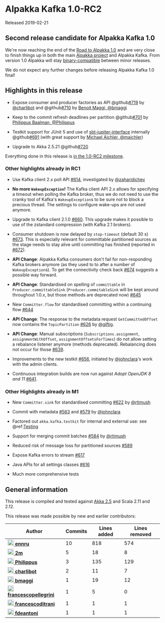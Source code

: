 # Alpakka Kafka 1.0-RC2

Released 2019-02-21

## Second release candidate for Alpakka Kafka 1.0

We're now reaching the end of the [Road to Alpakka 1.0](https://akka.io/blog/news/2018/08/30/alpakka-towards-1.0) and are very close to finish things up in both the main [Alpakka project](https://doc.akka.io/docs/alpakka/current/) and Alpakka Kafka. From version 1.0 Alpakka will stay [binary-compatible](https://doc.akka.io/docs/akka/current/common/binary-compatibility-rules.html#binary-compatibility-rules) between minor releases.

We do not expect any further changes before releasing Alpakka Kafka 1.0 final!

## Highlights in this release

* Expose consumer and producer factories as API @github[#719](#719) by [@charlibot](https://github.com/charlibot) and @github[#710](#710) by [Benoit Maggi, @bmaggi](https://github.com/bmaggi)

* Keep to the commit refresh deadlines per partition @github[#701](#701) by [Philippus Baalman, @Philippus](https://github.com/Philippus)

* Testkit support for JUnit 5 and use of [sbt-jupiter-interface](https://github.com/maichler/sbt-jupiter-interface) internally @github[#691](#691) (with great support by [Michael Aichler, @maichler](https://github.com/maichler/))

* Upgrade to Akka 2.5.21 @github[#720](#720)

Everything done in this release is [in the 1.0-RC2 milestone](https://github.com/akka/alpakka-kafka/issues?q=milestone%3A1.0-RC2).

### Other highlights already in RC1

* Use Kafka client 2.x poll API [#614](https://github.com/akka/alpakka-kafka/pull/614), investigated by [@zaharidichev](https://github.com/zaharidichev)

* **No more `WakeupException`!** The Kafka client API 2.x allows for specifying a timeout when polling the Kafka broker, thus we do not need to use the cranky tool of Kafka's `WakeupException`s to be sure not to block a precious thread. The settings to configure wake-ups are not used anymore.

* Upgrade to Kafka client 2.1.0 [#660](https://github.com/akka/alpakka-kafka/pull/660). This upgrade makes it possible to use of the zstandard compression (with Kafka 2.1 brokers).

* Consumer shutdown is now delayed by `stop-timeout` (default 30 s) [#673](https://github.com/akka/alpakka-kafka/pull/673). This is especially relevant for committable partitioned sources as the stage needs to stay alive until committing has finished (reported in [#672](https://github.com/akka/alpakka-kafka/pull/672)).

* **API Change**: Alpakka Kafka consumers don't fail for non-responding Kafka brokers anymore (as they used to to after a number of `WakeupException`s). To get the connectivity check back [#674](https://github.com/akka/alpakka-kafka/issues/674) suggests a possible way forward.

* **API Change**: Standardised on spelling of `committable` in `Producer.committableSink` (`Producer.commitableSink` will be kept around throughout 1.0.x, but those methods are deprecated now) [#645](https://github.com/akka/alpakka-kafka/pull/645)

* New `Committer.flow` for standardised committing within a continuing flow [#644](https://github.com/akka/alpakka-kafka/issues/644)

* **API Change**: The response to the metadata request `GetCommittedOffset` now contains the `TopicPartition` [#626](https://github.com/akka/alpakka-kafka/pull/626) by [@giftig](https://github.com/giftig).

* **API Change**: Manual subscriptions (`Subscriptions.assignment`, `assignmentWithOffset`, `assignmentOffsetsForTimes`) do not allow setting a rebalance listener anymore (methods deprecated). Rebalancing does not occur for those [#639](https://github.com/akka/alpakka-kafka/pull/639).

* Improvements to the new testkit [#656](https://github.com/akka/alpakka-kafka/pull/656), initiated by [@johnclara](https://github.com/johnclara)'s work with the admin clients.

* Continuous integration builds are now run against *Adopt OpenJDK 8 and 11* [#641](https://github.com/akka/alpakka-kafka/pull/641).



### Other Highlights already in M1

* New `Committer.sink` for standardised committing [#622](https://github.com/akka/alpakka-kafka/pull/622) by [@rtimush](https://github.com/rtimush)

* Commit with metadata [#563](https://github.com/akka/alpakka-kafka/pull/563) and [#579](https://github.com/akka/alpakka-kafka/pull/579) by [@johnclara](https://github.com/johnclara)

* Factored out `akka.kafka.testkit` for internal and external use: see @ref:[Testing](../testing.md)

* Support for merging commit batches [#584](https://github.com/akka/alpakka-kafka/pull/584) by [@rtimush](https://github.com/rtimush)

* Reduced risk of message loss for partitioned sources [#589](https://github.com/akka/alpakka-kafka/pull/589)

* Expose Kafka errors to stream [#617](https://github.com/akka/alpakka-kafka/pull/617)

* Java APIs for all settings classes [#616](https://github.com/akka/alpakka-kafka/pull/616)

* Much more comprehensive tests 



## General information

This release is compiled and tested against [Akka 2.5](https://doc.akka.io/docs/akka/current/) and Scala 2.11 and 2.12.

This release was made possible by new and earlier contributors:


| Author | Commits | Lines added | Lines removed |
| ------ | ------- | ----------- | ------------- |
| [<img width="20" alt="ennru" src="https://avatars3.githubusercontent.com/u/458526?v=4&s=40"> **ennru**](https://github.com/ennru) | 10 | 818 | 574 |
| [<img width="20" alt="2m" src="https://avatars3.githubusercontent.com/u/422086?v=4&s=40"> **2m**](https://github.com/2m) | 5 | 18 | 8 |
| [<img width="20" alt="Philippus" src="https://avatars3.githubusercontent.com/u/1923596?v=4&s=40"> **Philippus**](https://github.com/Philippus) | 3 | 135 | 129 |
| [<img width="20" alt="charlibot" src="https://avatars3.githubusercontent.com/u/5785993?v=4&s=40"> **charlibot**](https://github.com/charlibot) | 2 | 11 | 7 |
| [<img width="20" alt="bmaggi" src="https://avatars0.githubusercontent.com/u/1917056?v=4&s=40"> **bmaggi**](https://github.com/bmaggi) | 1 | 19 | 12 |
| [<img width="20" alt="francescopellegrini" src="https://avatars2.githubusercontent.com/u/1105053?v=4&s=40"> **francescopellegrini**](https://github.com/francescopellegrini) | 1 | 5 | 0 |
| [<img width="20" alt="francescoditrani" src="https://avatars2.githubusercontent.com/u/4639812?v=4&s=40"> **francescoditrani**](https://github.com/francescoditrani) | 1 | 1 | 1 |
| [<img width="20" alt="fdeantoni" src="https://avatars2.githubusercontent.com/u/3773663?v=4&s=40"> **fdeantoni**](https://github.com/fdeantoni) | 1 | 1 | 1 |
